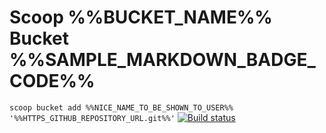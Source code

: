 # Scoop %%BUCKET_NAME%% Bucket %%SAMPLE_MARKDOWN_BADGE_CODE%%

`scoop bucket add %%NICE_NAME_TO_BE_SHOWN_TO_USER%% '%%HTTPS_GITHUB_REPOSITORY_URL.git%%'`
[![Build status](https://ci.appveyor.com/api/projects/status/1h6398cldkv2wisv?svg=true)](https://ci.appveyor.com/project/yuuki76/darkris-scoop)
